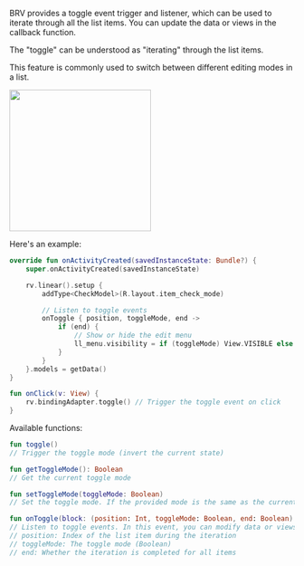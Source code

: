 BRV provides a toggle event trigger and listener, which can be used to iterate through all the list items. You can update the data or views in the callback function.

The "toggle" can be understood as "iterating" through the list items.

This feature is commonly used to switch between different editing modes in a list.

<img src="https://i.loli.net/2021/08/14/BVjGH7CT9lZ8KXa.gif" width="250"/>

Here's an example:

```kotlin
override fun onActivityCreated(savedInstanceState: Bundle?) {
    super.onActivityCreated(savedInstanceState)

    rv.linear().setup {
        addType<CheckModel>(R.layout.item_check_mode)

        // Listen to toggle events
        onToggle { position, toggleMode, end ->
            if (end) {
                // Show or hide the edit menu
                ll_menu.visibility = if (toggleMode) View.VISIBLE else View.GONE
            }
        }
    }.models = getData()
}

fun onClick(v: View) {
    rv.bindingAdapter.toggle() // Trigger the toggle event on click
}
```

Available functions:

```kotlin
fun toggle()
// Trigger the toggle mode (invert the current state)

fun getToggleMode(): Boolean
// Get the current toggle mode

fun setToggleMode(toggleMode: Boolean)
// Set the toggle mode. If the provided mode is the same as the current mode, the callback won't be triggered.

fun onToggle(block: (position: Int, toggleMode: Boolean, end: Boolean) -> Unit)
// Listen to toggle events. In this event, you can modify data or views as needed.
// position: Index of the list item during the iteration
// toggleMode: The toggle mode (Boolean)
// end: Whether the iteration is completed for all items
```

